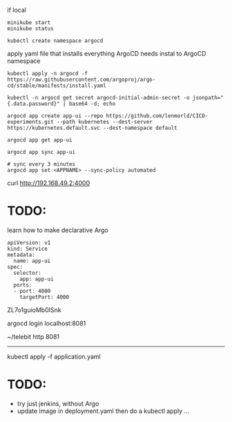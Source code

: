 if local
```
minikube start
minikube status
```

```
kubectl create namespace argocd
```

apply yaml file that installs everything ArgoCD needs
instal to ArgoCD namespace
```
kubectl apply -n argocd -f https://raw.githubusercontent.com/argoproj/argo-cd/stable/manifests/install.yaml
```

```
kubectl -n argocd get secret argocd-initial-admin-secret -o jsonpath="{.data.password}" | base64 -d; echo
```

```
argocd app create app-ui --repo https://github.com/lenmorld/CICD-experiments.git --path kubernetes --dest-server https://kubernetes.default.svc --dest-namespace default
```

```
argocd app get app-ui
```

```
argocd app sync app-ui

# sync every 3 minutes
argocd app set <APPNAME> --sync-policy automated
```

curl http://192.168.49.2:4000


# TODO:
learn how to make declarative Argo

```
apiVersion: v1
kind: Service
metadata:
  name: app-ui
spec:
  selector:
    app: app-ui
  ports:
  - port: 4000
    targetPort: 4000
```


ZL7o1guioMb0ISnk

argocd login localhost:8081


~/telebit http 8081


---
kubectl apply -f application.yaml


# TODO:

- try just jenkins, without Argo
- update image in deployment.yaml then do a kubectl apply ...
